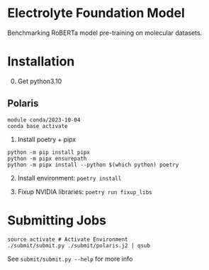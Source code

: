 # Electrolyte Foundation Model
Benchmarking RoBERTa model pre-training on molecular datasets.

# Installation

0. Get python3.10

## Polaris
```
module conda/2023-10-04
conda base activate
```

1. Install poetry + pipx
```shell
python -m pip install pipx
python -m pipx ensurepath
python -m pipx install --python $(which python) poetry
```

2. Install environment: `poetry install`


3. Fixup NVIDIA libraries: `poetry run fixup_libs`

# Submitting Jobs

```shell
source activate # Activate Environment
./submit/submit.py ./submit/polaris.j2 | qsub
```

See `submit/submit.py --help` for more info
